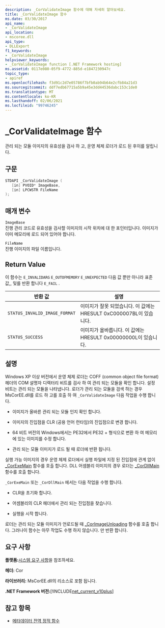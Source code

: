 ```yaml
---
description: _CorValidateImage 함수에 대해 자세히 알아보세요.
title: _CorValidateImage 함수
ms.date: 03/30/2017
api_name:
- _CorValidateImage
api_location:
- mscoree.dll
api_type:
- DLLExport
f1_keywords:
- _CorValidateImage
helpviewer_keywords:
- _CorValidateImage function [.NET Framework hosting]
ms.assetid: 0117e080-05f9-4772-885d-e1847230947c
topic_type:
- apiref
ms.openlocfilehash: f3d91c2d7e05786f7bfb0ab94b64e2cfb84a21d3
ms.sourcegitcommit: ddf7edb67715a5b9a45e3dd44536dabc153c1de0
ms.translationtype: MT
ms.contentlocale: ko-KR
ms.lasthandoff: 02/06/2021
ms.locfileid: "99746245"
---
```

# <a name="_corvalidateimage-function"></a>_CorValidateImage 함수

관리 되는 모듈 이미지의 유효성을 검사 하 고, 운영 체제 로더가 로드 된 후이를 알립니다.  
  
## <a name="syntax"></a>구문  
  
```cpp  
STDAPI _CorValidateImage (
   [in] PVOID* ImageBase,  
   [in] LPCWSTR FileName  
);  
```  
  
## <a name="parameters"></a>매개 변수  

 `ImageBase`  
 진행 관리 코드로 유효성을 검사할 이미지의 시작 위치에 대 한 포인터입니다. 이미지가 이미 메모리에 로드 되어 있어야 합니다.  
  
 `FileName`  
 진행 이미지의 파일 이름입니다.  
  
## <a name="return-value"></a>Return Value  

 이 함수는 `E_INVALIDARG` `E_OUTOFMEMORY` `E_UNEXPECTED` 다음 값 뿐만 아니라 표준 값,, 및를 반환 합니다 `E_FAIL` .  
  
|반환 값|설명|  
|------------------|-----------------|  
|`STATUS_INVALID_IMAGE_FORMAT`|이미지가 잘못 되었습니다. 이 값에는 HRESULT 0xC000007BL이 있습니다.|  
|`STATUS_SUCCESS`|이미지가 올바릅니다. 이 값에는 HRESULT 0x00000000L이 있습니다.|  
  
## <a name="remarks"></a>설명  

 Windows XP 이상 버전에서 운영 체제 로더는 COFF (common object file format) 헤더의 COM 설명자 디렉터리 비트를 검사 하 여 관리 되는 모듈을 확인 합니다. 설정 비트는 관리 되는 모듈을 나타냅니다. 로더가 관리 되는 모듈을 검색 하는 경우 MsCorEE.dll를 로드 하 고를 호출 하 여 `_CorValidateImage` 다음 작업을 수행 합니다.  
  
- 이미지가 올바른 관리 되는 모듈 인지 확인 합니다.  
  
- 이미지의 진입점을 CLR (공용 언어 런타임)의 진입점으로 변경 합니다.  
  
- 64 비트 버전의 Windows에서는 PE32에서 PE32 + 형식으로 변환 하 여 메모리에 있는 이미지를 수정 합니다.  
  
- 관리 되는 모듈 이미지가 로드 될 때 로더에 반환 됩니다.  
  
 실행 가능 이미지의 경우 운영 체제 로더에서 실행 파일에 지정 된 진입점에 관계 없이 [_CorExeMain](corexemain-function.md) 함수를 호출 합니다. DLL 어셈블리 이미지의 경우 로더는 [_CorDllMain](cordllmain-function.md) 함수를 호출 합니다.  
  
 `_CorExeMain` 또는 `_CorDllMain` 에서는 다음 작업을 수행 합니다.  
  
- CLR을 초기화 합니다.  
  
- 어셈블리의 CLR 헤더에서 관리 되는 진입점을 찾습니다.  
  
- 실행을 시작 합니다.  
  
 로더는 관리 되는 모듈 이미지가 언로드될 때 [_CorImageUnloading](corimageunloading-function.md) 함수를 호출 합니다. 그러나이 함수는 아무 작업도 수행 하지 않습니다. 만 반환 합니다.  
  
## <a name="requirements"></a>요구 사항  

 **플랫폼:**[시스템 요구 사항](../../get-started/system-requirements.md)을 참조하세요.  
  
 **헤더:** Cor  
  
 **라이브러리:** MsCorEE.dll의 리소스로 포함 됩니다.  
  
 **.NET Framework 버전:**[!INCLUDE[net_current_v10plus](../../../../includes/net-current-v10plus-md.md)]  
  
## <a name="see-also"></a>참고 항목

- [메타데이터 전역 정적 함수](../metadata/metadata-global-static-functions.md)
